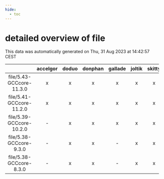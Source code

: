 ```yaml
---
hide:
  - toc
---
```


detailed overview of file
=========================


This data was automatically generated on Thu, 31 Aug 2023 at 14:42:57 CEST  

| |accelgor|doduo|donphan|gallade|joltik|skitty|swalot|victini|
| :---: | :---: | :---: | :---: | :---: | :---: | :---: | :---: | :---: |
|file/5.43-GCCcore-11.3.0|x|x|x|x|x|x|x|x|
|file/5.41-GCCcore-11.2.0|x|x|x|x|x|x|x|x|
|file/5.39-GCCcore-10.2.0|-|x|x|x|x|x|x|x|
|file/5.38-GCCcore-9.3.0|-|x|x|-|x|x|x|x|
|file/5.38-GCCcore-8.3.0|-|x|x|-|x|x|-|x|

